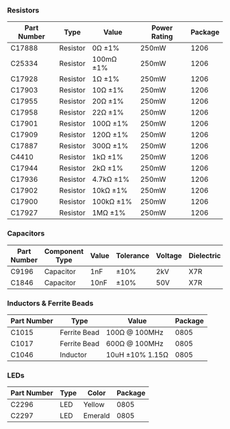 ### Resistors
| Part Number | Type     | Value     | Power Rating | Package |
|-------------|----------|-----------|---------------|---------|
| C17888      | Resistor | 0Ω ±1%    | 250mW         | 1206    |
| C25334      | Resistor | 100mΩ ±1% | 250mW         | 1206    |
| C17928      | Resistor | 1Ω ±1%    | 250mW         | 1206    |
| C17903      | Resistor | 10Ω ±1%   | 250mW         | 1206    |
| C17955      | Resistor | 20Ω ±1%   | 250mW         | 1206    |
| C17958      | Resistor | 22Ω ±1%   | 250mW         | 1206    |
| C17901      | Resistor | 100Ω ±1%  | 250mW         | 1206    |
| C17909      | Resistor | 120Ω ±1%  | 250mW         | 1206    |
| C17887      | Resistor | 300Ω ±1%  | 250mW         | 1206    |
| C4410       | Resistor | 1kΩ ±1%   | 250mW         | 1206    |
| C17944      | Resistor | 2kΩ ±1%   | 250mW         | 1206    |
| C17936      | Resistor | 4.7kΩ ±1% | 250mW         | 1206    |
| C17902      | Resistor | 10kΩ ±1%  | 250mW         | 1206    |
| C17900      | Resistor | 100kΩ ±1% | 250mW         | 1206    |
| C17927      | Resistor | 1MΩ ±1%   | 250mW         | 1206    |





### Capacitors
| Part Number | Component Type | Value  | Tolerance | Voltage | Dielectric | Package |
|-------------|----------------|--------|-----------|---------|------------|---------|
| C9196       | Capacitor      | 1nF    | ±10%      | 2kV     | X7R        | 1206    |
| C1846       | Capacitor      | 10nF   | ±10%      | 50V     | X7R        | 1206    |



### Inductors & Ferrite Beads
| Part Number | Type | Value | Package |
|-------------|------|--------|---------|
| C1015   | Ferrite Bead | 100Ω @ 100MHz | 0805 |
| C1017   | Ferrite Bead | 600Ω @ 100MHz | 0805 |
| C1046   | Inductor | 10uH ±10% 1.15Ω | 0805 |


### LEDs
| Part Number | Type | Color | Package |
|-------------|------|-------|---------|
| C2296   | LED | Yellow | 0805 |
| C2297   | LED | Emerald | 0805 |

